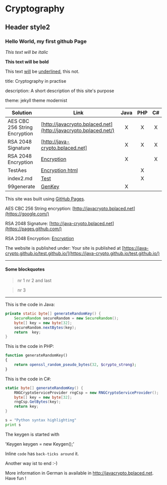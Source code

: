 Cryptography
===============

Header style2
---------------

### Hello World, my first github Page ###

*This text will be italic*

**This text will be bold**

This text <u>will</u> be <ins>underlined</ins>, this not.

title: Cryptography in practise

description: A short description of this site's purpose

theme: jekyll theme modernist


| Solution | Link | Java | PHP | C# |
| ------ | ------ | :----: | :---: | :--: |
| AES CBC 256 String Encryption | [http://javacrypto.bplaced.net](http://javacrypto.bplaced.net/) | X | X | X |
| RSA 2048 Signature | [http://java-crypto.bplaced.net] | X | X | X |
| RSA 2048 Encryption | [Encryption](http://javacrypto.bplaced.net/) | X |  | X |
| TestAes | [Encryption html](TestAes/index.md) |  | X |  |
| index2.md | [Test](index2.md) |  | X |  |
| 99generate | [GenKey](99generate.md) | X |  |  |

This site was built using [GitHub Pages](https://pages.github.com/).

AES CBC 256 String encryption: [http://javacrypto.bplaced.net](https://google.com/)

RSA 2048 Signature: [http://java-crypto.bplaced.net](https://pages.github.com/)

RSA 2048 Encryption: [Encryption](http://javacrypto.bplaced.net/)

The website is published under: Your site is published at [https://java-crypto.github.io/test.github.io/](https://java-crypto.github.io/test.github.io/)

---
#### Some blockquotes ####
> nr 1
> nr 2 and last

> nr 3

---

This is the code in Java:

```java
private static byte[] generateRandomKey() {
    SecureRandom secureRandom = new SecureRandom();
    byte[] key = new byte[32];
    secureRandom.nextBytes(key);
    return  key;
}
```

This is the code in PHP:

```php
function generateRandomKey()
{
    return openssl_random_pseudo_bytes(32, $crypto_strong);
}
```

This is the code in C#:

```c#
static byte[] generateRandomKey() {
    RNGCryptoServiceProvider rngCsp = new RNGCryptoServiceProvider();
    byte[] key = new byte[32];
    rngCsp.GetBytes(key);
    return key;
}
```

```python
s = "Python syntax highlighting"
print s
```

The keygen is started with

'Keygen keygen = new Keygen();'

Inline `code` has `back-ticks around` it.

Another way ist to end :-)

More information in German is available in http://javacrypto.bplaced.net. Have fun !
